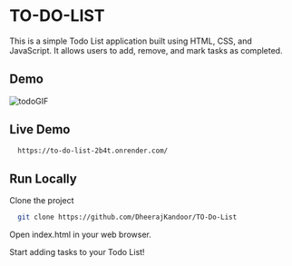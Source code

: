 # TO-DO-LIST

This is a simple Todo List application built using HTML, CSS, and JavaScript. It allows users to add, remove, and mark tasks as completed.

## Demo

![todoGIF](https://github.com/DheerajKandoor/TO-Do-List/assets/92793181/62a55706-2b20-435f-99dc-57180d45046a)

## Live Demo

```bash
  https://to-do-list-2b4t.onrender.com/
```

## Run Locally

Clone the project

```bash
  git clone https://github.com/DheerajKandoor/TO-Do-List
```

Open index.html in your web browser.

Start adding tasks to your Todo List!
